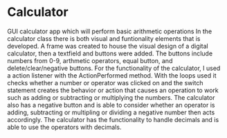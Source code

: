 # Calculator
GUI calculator app which will perform basic arithmetic operations 
In the calculator class there is both visual and funtionality elements that is developed. 
A frame was created to house the visual design of a digital calculator, then a textfield and buttons were added. 
The buttons include numbers from 0-9, arthmetic operators, equal button, and delete/clear/negative buttons. 
For the functionality of the calculator, I used a action listener with the ActionPerformed method. With the loops used it checks whether a number or operator was clicked on and the switch statement creates the behavior or action that causes an operation to work such as adding or subtracting or multiplying the numbers. 
The calculator also has a negative button and is able to consider whether an operator is adding, subtracting or multipling or dividing a negative number then acts accordingly. 
The calculator has the functionality to handle decimals and is able to use the operators with decimals. 
